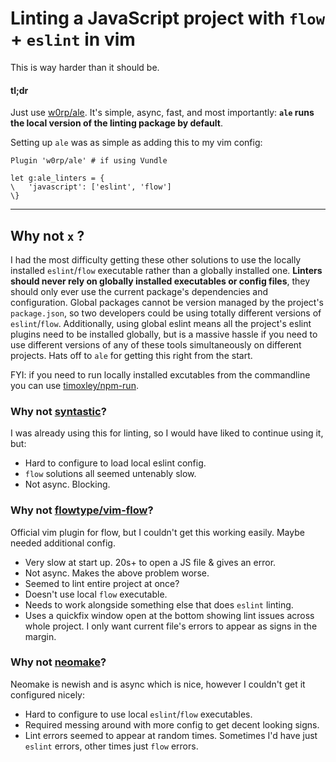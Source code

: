# Linting a JavaScript project with `flow` + `eslint` in vim

This is way harder than it should be. 

#### tl;dr

Just use [w0rp/ale](https://github.com/w0rp/ale). It's simple, async, fast, and most importantly: **`ale` runs the local version of the linting package by default**.

Setting up `ale` was as simple as adding this to my vim config:

```vim
Plugin 'w0rp/ale' # if using Vundle

let g:ale_linters = {
\   'javascript': ['eslint', 'flow']
\}
```

----

## Why not `x` ?

I had the most difficulty getting these other solutions to use the locally installed `eslint`/`flow` executable rather than a globally installed one. **Linters should never rely on globally installed executables or config files**, they should only ever use the current package's dependencies and configuration. Global packages cannot be version managed by the project's `package.json`, so two developers could be using totally different versions of `eslint`/`flow`. Additionally, using global eslint means all the project's eslint plugins need to be installed globally, but is a massive hassle if you need to use different versions of any of these tools simultaneously on different projects. Hats off to `ale` for getting this right from the start.

FYI: if you need to run locally installed excutables from the commandline you can use [timoxley/npm-run](https://github.com/timoxley/npm-run).

### Why not [syntastic](https://github.com/vim-syntastic/syntastic)?

I was already using this for linting, so I would have liked to continue using it, but:

* Hard to configure to load local eslint config.
* `flow` solutions all seemed untenably slow.
* Not async. Blocking.

### Why not [flowtype/vim-flow](https://github.com/flowtype/vim-flow)?

Official vim plugin for flow, but I couldn't get this working easily. Maybe needed additional config.

* Very slow at start up. 20s+ to open a JS file & gives an error.
* Not async. Makes the above problem worse.
* Seemed to lint entire project at once?
* Doesn't use local `flow` executable.
* Needs to work alongside something else that does `eslint` linting.
* Uses a quickfix window open at the bottom showing lint issues across whole project. I only want current file's errors to appear as signs in the margin.

### Why not [neomake](https://github.com/neomake/neomake)?

Neomake is newish and is async which is nice, however I couldn't get it configured nicely:

* Hard to configure to use local `eslint`/`flow` executables.
* Required messing around with more config to get decent looking signs.
* Lint errors seemed to appear at random times. Sometimes I'd have just `eslint` errors, other times just `flow` errors.
